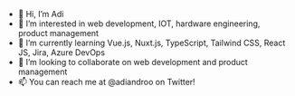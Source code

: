 - 👋 Hi, I’m Adi
- 👀 I’m interested in web development, IOT, hardware engineering, product management
- 🌱 I’m currently learning Vue.js, Nuxt.js, TypeScript, Tailwind CSS, React JS, Jira, Azure DevOps
- 💞️ I’m looking to collaborate on web development and product management 
- 📫 You can reach me at @adiandroo on Twitter!
